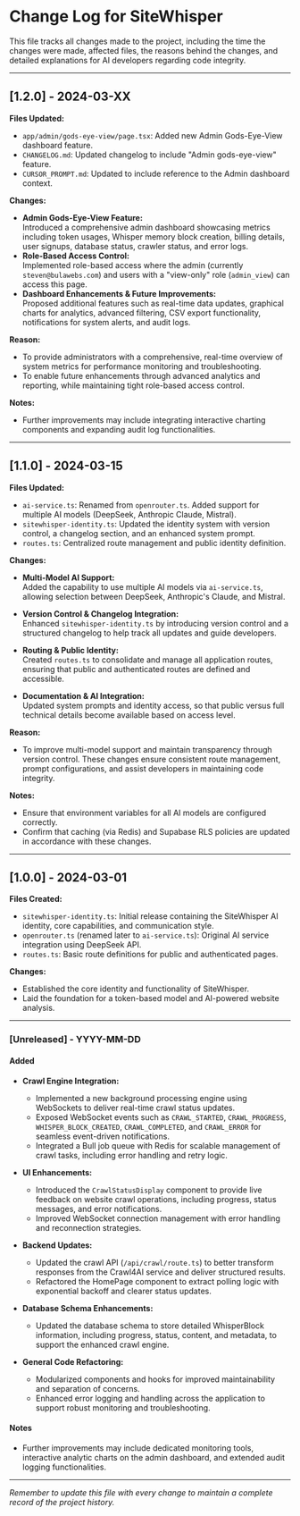 # Change Log for SiteWhisper

This file tracks all changes made to the project, including the time the changes were made, affected files, the reasons behind the changes, and detailed explanations for AI developers regarding code integrity.

---

## [1.2.0] - 2024-03-XX
**Files Updated:**
- `app/admin/gods-eye-view/page.tsx`: Added new Admin Gods-Eye-View dashboard feature.
- `CHANGELOG.md`: Updated changelog to include "Admin gods-eye-view" feature.
- `CURSOR_PROMPT.md`: Updated to include reference to the Admin dashboard context.

**Changes:**
- **Admin Gods-Eye-View Feature:**  
  Introduced a comprehensive admin dashboard showcasing metrics including token usages, Whisper memory block creation, billing details, user signups, database status, crawler status, and error logs.
- **Role-Based Access Control:**  
  Implemented role-based access where the admin (currently `steven@bulawebs.com`) and users with a "view-only" role (`admin_view`) can access this page.
- **Dashboard Enhancements & Future Improvements:**  
  Proposed additional features such as real-time data updates, graphical charts for analytics, advanced filtering, CSV export functionality, notifications for system alerts, and audit logs.

**Reason:**
- To provide administrators with a comprehensive, real-time overview of system metrics for performance monitoring and troubleshooting.
- To enable future enhancements through advanced analytics and reporting, while maintaining tight role-based access control.

**Notes:**
- Further improvements may include integrating interactive charting components and expanding audit log functionalities.

---

## [1.1.0] - 2024-03-15
**Files Updated:**
- `ai-service.ts`: Renamed from `openrouter.ts`. Added support for multiple AI models (DeepSeek, Anthropic Claude, Mistral).
- `sitewhisper-identity.ts`: Updated the identity system with version control, a changelog section, and an enhanced system prompt.
- `routes.ts`: Centralized route management and public identity definition.

**Changes:**
- **Multi-Model AI Support:**  
  Added the capability to use multiple AI models via `ai-service.ts`, allowing selection between DeepSeek, Anthropic's Claude, and Mistral.
  
- **Version Control & Changelog Integration:**  
  Enhanced `sitewhisper-identity.ts` by introducing version control and a structured changelog to help track all updates and guide developers.
  
- **Routing & Public Identity:**  
  Created `routes.ts` to consolidate and manage all application routes, ensuring that public and authenticated routes are defined and accessible.

- **Documentation & AI Integration:**  
  Updated system prompts and identity access, so that public versus full technical details become available based on access level.

**Reason:**
- To improve multi-model support and maintain transparency through version control. These changes ensure consistent route management, prompt configurations, and assist developers in maintaining code integrity.

**Notes:**
- Ensure that environment variables for all AI models are configured correctly.
- Confirm that caching (via Redis) and Supabase RLS policies are updated in accordance with these changes.

---

## [1.0.0] - 2024-03-01
**Files Created:**
- `sitewhisper-identity.ts`: Initial release containing the SiteWhisper AI identity, core capabilities, and communication style.
- `openrouter.ts` (renamed later to `ai-service.ts`): Original AI service integration using DeepSeek API.
- `routes.ts`: Basic route definitions for public and authenticated pages.

**Changes:**
- Established the core identity and functionality of SiteWhisper.
- Laid the foundation for a token-based model and AI-powered website analysis.

---

### [Unreleased] - YYYY-MM-DD

#### Added
- **Crawl Engine Integration:**
  - Implemented a new background processing engine using WebSockets to deliver real-time crawl status updates.
  - Exposed WebSocket events such as `CRAWL_STARTED`, `CRAWL_PROGRESS`, `WHISPER_BLOCK_CREATED`, `CRAWL_COMPLETED`, and `CRAWL_ERROR` for seamless event-driven notifications.
  - Integrated a Bull job queue with Redis for scalable management of crawl tasks, including error handling and retry logic.

- **UI Enhancements:**
  - Introduced the `CrawlStatusDisplay` component to provide live feedback on website crawl operations, including progress, status messages, and error notifications.
  - Improved WebSocket connection management with error handling and reconnection strategies.

- **Backend Updates:**
  - Updated the crawl API (`/api/crawl/route.ts`) to better transform responses from the Crawl4AI service and deliver structured results.
  - Refactored the HomePage component to extract polling logic with exponential backoff and clearer status updates.

- **Database Schema Enhancements:**
  - Updated the database schema to store detailed WhisperBlock information, including progress, status, content, and metadata, to support the enhanced crawl engine.

- **General Code Refactoring:**
  - Modularized components and hooks for improved maintainability and separation of concerns.
  - Enhanced error logging and handling across the application to support robust monitoring and troubleshooting.

#### Notes
- Further improvements may include dedicated monitoring tools, interactive analytic charts on the admin dashboard, and extended audit logging functionalities.

---

*Remember to update this file with every change to maintain a complete record of the project history.* 